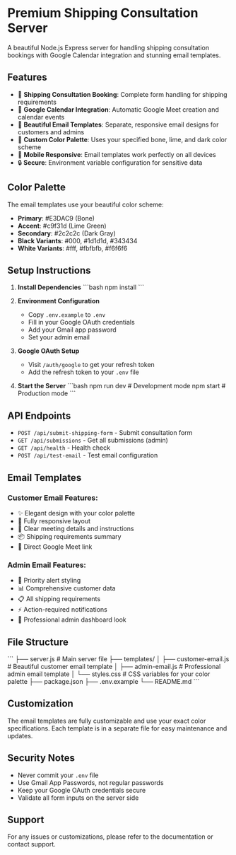 # Premium Shipping Consultation Server

A beautiful Node.js Express server for handling shipping consultation bookings with Google Calendar integration and stunning email templates.

## Features

- 🚢 **Shipping Consultation Booking**: Complete form handling for shipping requirements
- 📅 **Google Calendar Integration**: Automatic Google Meet creation and calendar events
- 📧 **Beautiful Email Templates**: Separate, responsive email designs for customers and admins
- 🎨 **Custom Color Palette**: Uses your specified bone, lime, and dark color scheme
- 📱 **Mobile Responsive**: Email templates work perfectly on all devices
- 🔒 **Secure**: Environment variable configuration for sensitive data

## Color Palette

The email templates use your beautiful color scheme:
- **Primary**: #E3DAC9 (Bone)
- **Accent**: #c9f31d (Lime Green)
- **Secondary**: #2c2c2c (Dark Gray)
- **Black Variants**: #000, #1d1d1d, #343434
- **White Variants**: #fff, #fbfbfb, #f6f6f6

## Setup Instructions

1. **Install Dependencies**
   \`\`\`bash
   npm install
   \`\`\`

2. **Environment Configuration**
   - Copy `.env.example` to `.env`
   - Fill in your Google OAuth credentials
   - Add your Gmail app password
   - Set your admin email

3. **Google OAuth Setup**
   - Visit `/auth/google` to get your refresh token
   - Add the refresh token to your `.env` file

4. **Start the Server**
   \`\`\`bash
   npm run dev  # Development mode
   npm start    # Production mode
   \`\`\`

## API Endpoints

- `POST /api/submit-shipping-form` - Submit consultation form
- `GET /api/submissions` - Get all submissions (admin)
- `GET /api/health` - Health check
- `POST /api/test-email` - Test email configuration

## Email Templates

### Customer Email Features:
- ✨ Elegant design with your color palette
- 📱 Fully responsive layout
- 🎯 Clear meeting details and instructions
- 📦 Shipping requirements summary
- 🔗 Direct Google Meet link

### Admin Email Features:
- 🚨 Priority alert styling
- 📊 Comprehensive customer data
- 📋 All shipping requirements
- ⚡ Action-required notifications
- 🎯 Professional admin dashboard look

## File Structure

\`\`\`
├── server.js                 # Main server file
├── templates/
│   ├── customer-email.js     # Beautiful customer email template
│   ├── admin-email.js        # Professional admin email template
│   └── styles.css           # CSS variables for your color palette
├── package.json
├── .env.example
└── README.md
\`\`\`

## Customization

The email templates are fully customizable and use your exact color specifications. Each template is in a separate file for easy maintenance and updates.

## Security Notes

- Never commit your `.env` file
- Use Gmail App Passwords, not regular passwords
- Keep your Google OAuth credentials secure
- Validate all form inputs on the server side

## Support

For any issues or customizations, please refer to the documentation or contact support.

